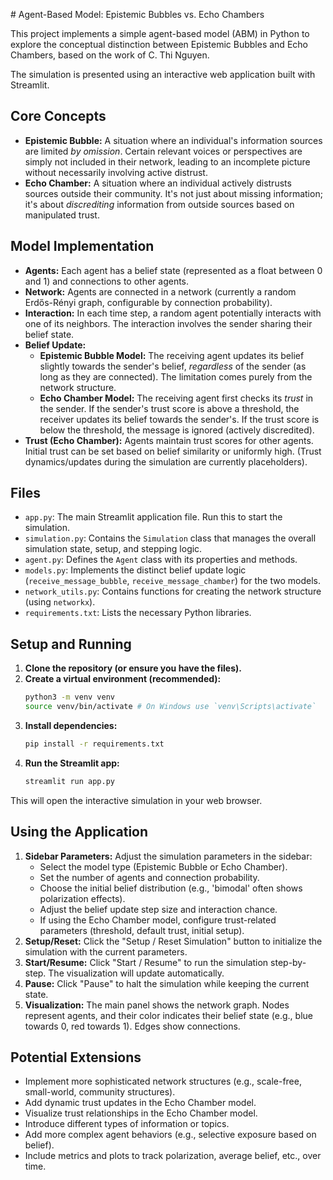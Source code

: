 \# Agent-Based Model: Epistemic Bubbles vs. Echo Chambers

This project implements a simple agent-based model (ABM) in Python to explore the conceptual distinction between Epistemic Bubbles and Echo Chambers, based on the work of C. Thi Nguyen.

The simulation is presented using an interactive web application built with Streamlit.

## Core Concepts

*   **Epistemic Bubble:** A situation where an individual's information sources are limited *by omission*. Certain relevant voices or perspectives are simply not included in their network, leading to an incomplete picture without necessarily involving active distrust.
*   **Echo Chamber:** A situation where an individual actively distrusts sources outside their community. It's not just about missing information; it's about *discrediting* information from outside sources based on manipulated trust.

## Model Implementation

*   **Agents:** Each agent has a belief state (represented as a float between 0 and 1) and connections to other agents.
*   **Network:** Agents are connected in a network (currently a random Erdős-Rényi graph, configurable by connection probability).
*   **Interaction:** In each time step, a random agent potentially interacts with one of its neighbors. The interaction involves the sender sharing their belief state.
*   **Belief Update:**
    *   **Epistemic Bubble Model:** The receiving agent updates its belief slightly towards the sender's belief, *regardless* of the sender (as long as they are connected). The limitation comes purely from the network structure.
    *   **Echo Chamber Model:** The receiving agent first checks its *trust* in the sender. If the sender's trust score is above a threshold, the receiver updates its belief towards the sender's. If the trust score is below the threshold, the message is ignored (actively discredited).
*   **Trust (Echo Chamber):** Agents maintain trust scores for other agents. Initial trust can be set based on belief similarity or uniformly high. (Trust dynamics/updates during the simulation are currently placeholders).

## Files

*   `app.py`: The main Streamlit application file. Run this to start the simulation.
*   `simulation.py`: Contains the `Simulation` class that manages the overall simulation state, setup, and stepping logic.
*   `agent.py`: Defines the `Agent` class with its properties and methods.
*   `models.py`: Implements the distinct belief update logic (`receive_message_bubble`, `receive_message_chamber`) for the two models.
*   `network_utils.py`: Contains functions for creating the network structure (using `networkx`).
*   `requirements.txt`: Lists the necessary Python libraries.

## Setup and Running

1.  **Clone the repository (or ensure you have the files).**
2.  **Create a virtual environment (recommended):**
    ```bash
    python3 -m venv venv
    source venv/bin/activate # On Windows use `venv\Scripts\activate`
    ```
3.  **Install dependencies:**
    ```bash
    pip install -r requirements.txt
    ```
4.  **Run the Streamlit app:**
    ```bash
    streamlit run app.py
    ```

This will open the interactive simulation in your web browser.

## Using the Application

1.  **Sidebar Parameters:** Adjust the simulation parameters in the sidebar:
    *   Select the model type (Epistemic Bubble or Echo Chamber).
    *   Set the number of agents and connection probability.
    *   Choose the initial belief distribution (e.g., 'bimodal' often shows polarization effects).
    *   Adjust the belief update step size and interaction chance.
    *   If using the Echo Chamber model, configure trust-related parameters (threshold, default trust, initial setup).
2.  **Setup/Reset:** Click the "Setup / Reset Simulation" button to initialize the simulation with the current parameters.
3.  **Start/Resume:** Click "Start / Resume" to run the simulation step-by-step. The visualization will update automatically.
4.  **Pause:** Click "Pause" to halt the simulation while keeping the current state.
5.  **Visualization:** The main panel shows the network graph. Nodes represent agents, and their color indicates their belief state (e.g., blue towards 0, red towards 1). Edges show connections.

## Potential Extensions

*   Implement more sophisticated network structures (e.g., scale-free, small-world, community structures).
*   Add dynamic trust updates in the Echo Chamber model.
*   Visualize trust relationships in the Echo Chamber model.
*   Introduce different types of information or topics.
*   Add more complex agent behaviors (e.g., selective exposure based on belief).
*   Include metrics and plots to track polarization, average belief, etc., over time. 